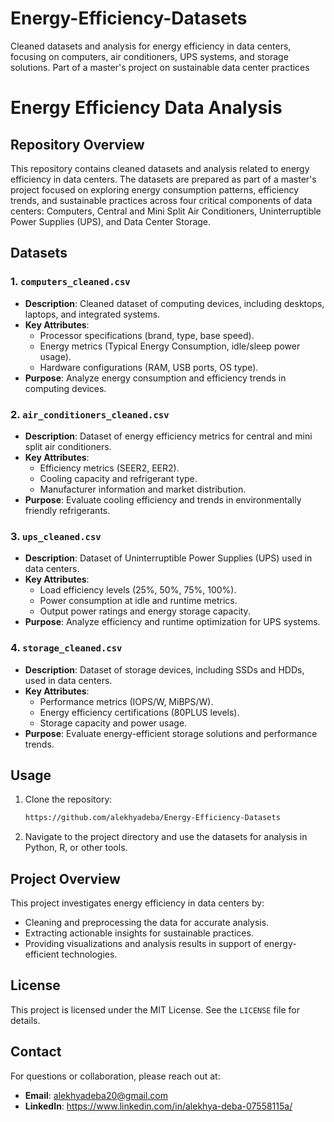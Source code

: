 # Energy-Efficiency-Datasets
Cleaned datasets and analysis for energy efficiency in data centers, focusing on computers, air conditioners, UPS systems, and storage solutions. Part of a master's project on sustainable data center practices
# Energy Efficiency Data Analysis

## Repository Overview
This repository contains cleaned datasets and analysis related to energy efficiency in data centers. The datasets are prepared as part of a master's project focused on exploring energy consumption patterns, efficiency trends, and sustainable practices across four critical components of data centers: Computers, Central and Mini Split Air Conditioners, Uninterruptible Power Supplies (UPS), and Data Center Storage.

## Datasets

### 1. `computers_cleaned.csv`
- **Description**: Cleaned dataset of computing devices, including desktops, laptops, and integrated systems.
- **Key Attributes**:
  - Processor specifications (brand, type, base speed).
  - Energy metrics (Typical Energy Consumption, idle/sleep power usage).
  - Hardware configurations (RAM, USB ports, OS type).
- **Purpose**: Analyze energy consumption and efficiency trends in computing devices.

### 2. `air_conditioners_cleaned.csv`
- **Description**: Dataset of energy efficiency metrics for central and mini split air conditioners.
- **Key Attributes**:
  - Efficiency metrics (SEER2, EER2).
  - Cooling capacity and refrigerant type.
  - Manufacturer information and market distribution.
- **Purpose**: Evaluate cooling efficiency and trends in environmentally friendly refrigerants.

### 3. `ups_cleaned.csv`
- **Description**: Dataset of Uninterruptible Power Supplies (UPS) used in data centers.
- **Key Attributes**:
  - Load efficiency levels (25%, 50%, 75%, 100%).
  - Power consumption at idle and runtime metrics.
  - Output power ratings and energy storage capacity.
- **Purpose**: Analyze efficiency and runtime optimization for UPS systems.

### 4. `storage_cleaned.csv`
- **Description**: Dataset of storage devices, including SSDs and HDDs, used in data centers.
- **Key Attributes**:
  - Performance metrics (IOPS/W, MiBPS/W).
  - Energy efficiency certifications (80PLUS levels).
  - Storage capacity and power usage.
- **Purpose**: Evaluate energy-efficient storage solutions and performance trends.

## Usage
1. Clone the repository:
   ```bash
   https://github.com/alekhyadeba/Energy-Efficiency-Datasets
   ```
2. Navigate to the project directory and use the datasets for analysis in Python, R, or other tools.

## Project Overview
This project investigates energy efficiency in data centers by:
- Cleaning and preprocessing the data for accurate analysis.
- Extracting actionable insights for sustainable practices.
- Providing visualizations and analysis results in support of energy-efficient technologies.

## License
This project is licensed under the MIT License. See the `LICENSE` file for details.

## Contact
For questions or collaboration, please reach out at:
- **Email**: alekhyadeba20@gmail.com
- **LinkedIn**: https://www.linkedin.com/in/alekhya-deba-07558115a/
